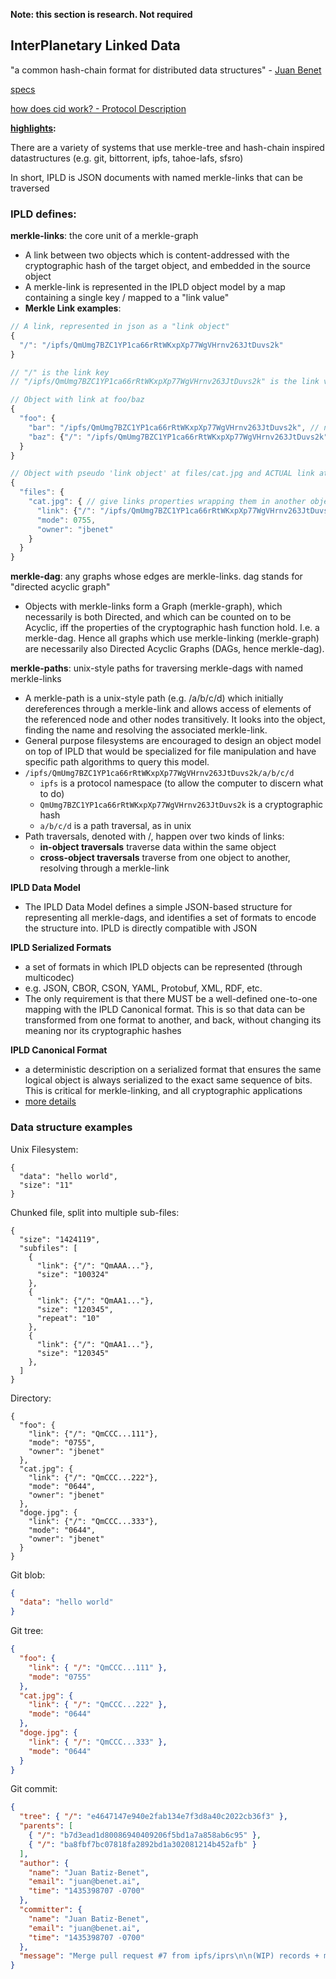 **Note: this section is research. Not required**

## InterPlanetary Linked Data

"a common hash-chain format for distributed data structures" - [Juan Benet](https://www.youtube.com/watch?v=Bqs_LzBjQyk)

[specs](https://github.com/ipld/specs/tree/master/ipld)

[how does cid work? - Protocol Description](https://github.com/ipld/cid#how-does-it-work---protocol-description)

**[highlights](https://github.com/ipld/specs/tree/master/ipld#ipld):**

There are a variety of systems that use merkle-tree and hash-chain inspired datastructures (e.g. git, bittorrent, ipfs, tahoe-lafs, sfsro)

In short, IPLD is JSON documents with named merkle-links that can be traversed

### IPLD defines:

**merkle-links**: the core unit of a merkle-graph

* A link between two objects which is content-addressed with the cryptographic hash of the target object, and embedded in the source object
* A merkle-link is represented in the IPLD object model by a map containing a single key / mapped to a "link value"
* **Merkle Link examples**:

```js
// A link, represented in json as a "link object"
{
  "/": "/ipfs/QmUmg7BZC1YP1ca66rRtWKxpXp77WgVHrnv263JtDuvs2k"
}

// "/" is the link key
// "/ipfs/QmUmg7BZC1YP1ca66rRtWKxpXp77WgVHrnv263JtDuvs2k" is the link value

// Object with link at foo/baz
{
  "foo": {
    "bar": "/ipfs/QmUmg7BZC1YP1ca66rRtWKxpXp77WgVHrnv263JtDuvs2k", // not a link
    "baz": {"/": "/ipfs/QmUmg7BZC1YP1ca66rRtWKxpXp77WgVHrnv263JtDuvs2k"} // link
  }
}

// Object with pseudo 'link object' at files/cat.jpg and ACTUAL link at files/cat.jpg/link
{
  "files": {
    "cat.jpg": { // give links properties wrapping them in another object
      "link": {"/": "/ipfs/QmUmg7BZC1YP1ca66rRtWKxpXp77WgVHrnv263JtDuvs2k"}, // the link
      "mode": 0755,
      "owner": "jbenet"
    }
  }
}
```

**merkle-dag**: any graphs whose edges are merkle-links. dag stands for "directed acyclic graph"

* Objects with merkle-links form a Graph (merkle-graph), which necessarily is both Directed, and which can be counted on to be Acyclic, iff the properties of the cryptographic hash function hold. I.e. a merkle-dag. Hence all graphs which use merkle-linking (merkle-graph) are necessarily also Directed Acyclic Graphs (DAGs, hence merkle-dag).

**merkle-paths**: unix-style paths for traversing merkle-dags with named merkle-links

* A merkle-path is a unix-style path (e.g. /a/b/c/d) which initially dereferences through a merkle-link and allows access of elements of the referenced node and other nodes transitively. It looks into the object, finding the name and resolving the associated merkle-link.
* General purpose filesystems are encouraged to design an object model on top of IPLD that would be specialized for file manipulation and have specific path algorithms to query this model.
* `/ipfs/QmUmg7BZC1YP1ca66rRtWKxpXp77WgVHrnv263JtDuvs2k/a/b/c/d`
  * `ipfs` is a protocol namespace (to allow the computer to discern what to do)
  * `QmUmg7BZC1YP1ca66rRtWKxpXp77WgVHrnv263JtDuvs2k` is a cryptographic hash
  * `a/b/c/d` is a path traversal, as in unix
* Path traversals, denoted with /, happen over two kinds of links:
  * **in-object traversals** traverse data within the same object
  * **cross-object traversals** traverse from one object to another, resolving through a merkle-link

**IPLD Data Model**

* The IPLD Data Model defines a simple JSON-based structure for representing all merkle-dags, and identifies a set of formats to encode the structure into. IPLD is directly compatible with JSON

**IPLD Serialized Formats**

* a set of formats in which IPLD objects can be represented (through multicodec)
* e.g. JSON, CBOR, CSON, YAML, Protobuf, XML, RDF, etc.
* The only requirement is that there MUST be a well-defined one-to-one mapping with the IPLD Canonical format. This is so that data can be transformed from one format to another, and back, without changing its meaning nor its cryptographic hashes

**IPLD Canonical Format**

* a deterministic description on a serialized format that ensures the same logical object is always serialized to the exact same sequence of bits. This is critical for merkle-linking, and all cryptographic applications
* [more details](https://github.com/ipld/specs/tree/master/ipld#canonical-format)

### Data structure examples

Unix Filesystem:

```
{
  "data": "hello world",
  "size": "11"
}
```

Chunked file, split into multiple sub-files:

```
{
  "size": "1424119",
  "subfiles": [
    {
      "link": {"/": "QmAAA..."},
      "size": "100324"
    },
    {
      "link": {"/": "QmAA1..."},
      "size": "120345",
      "repeat": "10"
    },
    {
      "link": {"/": "QmAA1..."},
      "size": "120345"
    },
  ]
}
```

Directory:

```
{
  "foo": {
    "link": {"/": "QmCCC...111"},
    "mode": "0755",
    "owner": "jbenet"
  },
  "cat.jpg": {
    "link": {"/": "QmCCC...222"},
    "mode": "0644",
    "owner": "jbenet"
  },
  "doge.jpg": {
    "link": {"/": "QmCCC...333"},
    "mode": "0644",
    "owner": "jbenet"
  }
}
```

Git blob:

```json
{
  "data": "hello world"
}
```

Git tree:

```json
{
  "foo": {
    "link": { "/": "QmCCC...111" },
    "mode": "0755"
  },
  "cat.jpg": {
    "link": { "/": "QmCCC...222" },
    "mode": "0644"
  },
  "doge.jpg": {
    "link": { "/": "QmCCC...333" },
    "mode": "0644"
  }
}
```

Git commit:

```json
{
  "tree": { "/": "e4647147e940e2fab134e7f3d8a40c2022cb36f3" },
  "parents": [
    { "/": "b7d3ead1d80086940409206f5bd1a7a858ab6c95" },
    { "/": "ba8fbf7bc07818fa2892bd1a302081214b452afb" }
  ],
  "author": {
    "name": "Juan Batiz-Benet",
    "email": "juan@benet.ai",
    "time": "1435398707 -0700"
  },
  "committer": {
    "name": "Juan Batiz-Benet",
    "email": "juan@benet.ai",
    "time": "1435398707 -0700"
  },
  "message": "Merge pull request #7 from ipfs/iprs\n\n(WIP) records + merkledag specs"
}
```

